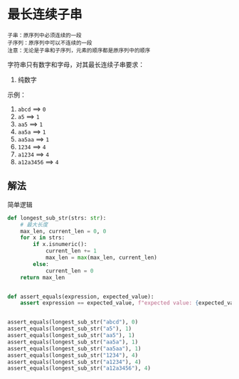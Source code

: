 # 最长连续子串
```
子串：原序列中必须连续的一段
子序列：原序列中可以不连续的一段
注意：无论是子串和子序列，元素的顺序都是原序列中的顺序
```
字符串只有数字和字母，对其最长连续子串要求：
1. 纯数字

示例：
1. `abcd` ==> `0`
2. `a5` ==> `1`
3. `aa5` ==> `1`
4. `aa5a` ==> `1`
5. `aa5aa` ==> `1`
6. `1234` ==> `4`
7. `a1234` ==> `4`
8. `a12a3456` ==> `4`


## 解法
简单逻辑
```python
def longest_sub_str(strs: str):
    # 最大长度
    max_len, current_len = 0, 0
    for x in strs:
        if x.isnumeric():
            current_len += 1
            max_len = max(max_len, current_len)
        else:
            current_len = 0
    return max_len


def assert_equals(expression, expected_value):
    assert expression == expected_value, f"expected value: {expected_value}, but got: {expression}"


assert_equals(longest_sub_str("abcd"), 0)
assert_equals(longest_sub_str("a5"), 1)
assert_equals(longest_sub_str("aa5"), 1)
assert_equals(longest_sub_str("aa5a"), 1)
assert_equals(longest_sub_str("aa5aa"), 1)
assert_equals(longest_sub_str("1234"), 4)
assert_equals(longest_sub_str("a1234"), 4)
assert_equals(longest_sub_str("a12a3456"), 4)

```